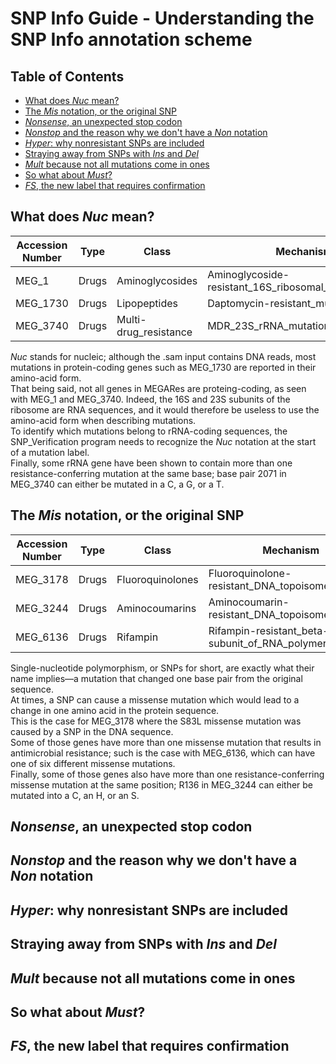 # SNP Info Guide - Understanding the SNP Info annotation scheme
## Table of Contents
- [What does *Nuc* mean?](https://github.com/Isabella136/AmrPlusPlus_SNP/new/main/data#what-does-nuc-mean)
- [The *Mis* notation, or the original SNP](https://github.com/Isabella136/AmrPlusPlus_SNP/new/main/data#the-mis-notation-or-the-original-snp)
- [*Nonsense*, an unexpected stop codon](https://github.com/Isabella136/AmrPlusPlus_SNP/new/main/data#nonsense-an-unexpected-stop-codon)
- [*Nonstop* and the reason why we don't have a *Non* notation](https://github.com/Isabella136/AmrPlusPlus_SNP/new/main/data#nonstop-and-the-reason-why-we-dont-have-a-non-notation)
- [*Hyper*: why nonresistant SNPs are included](https://github.com/Isabella136/AmrPlusPlus_SNP/new/main/data#hyper-why-nonresistant-snps-are-included)
- [Straying away from SNPs with *Ins* and *Del*](https://github.com/Isabella136/AmrPlusPlus_SNP/new/main/data#straying-away-from-snps-with-ins-and-del)
- [*Mult* because not all mutations come in ones](https://github.com/Isabella136/AmrPlusPlus_SNP/new/main/data#mult-because-not-all-mutations-come-in-ones)
- [So what about *Must*?](https://github.com/Isabella136/AmrPlusPlus_SNP/new/main/data#so-what-about-must)
- [*FS*, the new label that requires confirmation](https://github.com/Isabella136/AmrPlusPlus_SNP/new/main/data#so-what-about-must)
## What does *Nuc* mean?
| Accession Number | Type  | Class                 | Mechanism                                              | Group  | Mutations                |                         |                        |                      |
|------------------|-------|-----------------------|--------------------------------------------------------|--------|--------------------------|-------------------------|------------------------|----------------------|
| MEG_1            | Drugs | Aminoglycosides       | Aminoglycoside-resistant_16S_ribosomal_subunit_protein | A16S   | Nuc:A1192G_GGATG_CGTCA   | Nuc:C1193GT_GATGA_GTCAA | Nuc:G1194C_ATGAC_TCAAG |                      |
| MEG_1730         | Drugs | Lipopeptides          | Daptomycin-resistant_mutant                            | CLS    | Mis:L52F_AWLLV_VFLPL     | Mis:T33N_LLFAF_IIFME    | Mis:F60S_LPLFG_ILYLL   | Mis:A23V_SIFIG_FILNL |
| MEG_3740         | Drugs | Multi-drug_resistance | MDR_23S_rRNA_mutation                                  | MDR23S | Nuc:A2071CGT_GACGG_AAGAC | Nuc:A2072GC_ACGGA_AGACC |                        |                      |

*Nuc* stands for nucleic; although the .sam input contains DNA reads, most mutations in protein-coding genes such as MEG_1730 are reported in their amino-acid form.  
That being said, not all genes in MEGARes are proteing-coding, as seen with MEG_1 and MEG_3740.
Indeed, the 16S and 23S subunits of the ribosome are RNA sequences, and it would therefore be useless to use the amino-acid form when describing mutations.  
To identify which mutations belong to rRNA-coding sequences, the SNP_Verification program needs to recognize the *Nuc* notation at the start of a mutation label.  
Finally, some rRNA gene have been shown to contain more than one resistance-conferring mutation at the same base; base pair 2071 in MEG_3740 can either be mutated in a C, a G, or a T.
## The *Mis* notation, or the original SNP
| Accession Number | Type  | Class            | Mechanism                                              | Group  | Mutations                |                         |                       |                       |                       |                       |
|------------------|-------|------------------|--------------------------------------------------------|--------|--------------------------|-------------------------|-----------------------|-----------------------|-----------------------|-----------------------|
| MEG_3178         | Drugs | Fluoroquinolones | Fluoroquinolone-resistant_DNA_topoisomerases           | GYRA   | Mis:S83L_HPHGD_AVYDT     |                         |                       |                       |                       |                       |
| MEG_3244         | Drugs | Aminocoumarins   | Aminocoumarin-resistant_DNA_topoisomerases             | GYRBA  | Mis:R136CHS_ELVIQ_EGKIH  | Mis:G164V_ETEKT_TMVRF   |                       |                       |                       |                       |
| MEG_6136         | Drugs | Rifampin         | Rifampin-resistant_beta-subunit_of_RNA_polymerase_RpoB | RPOB   | Mis:H481N_LAELT_KRRLS    | Mis:Q468K_SSQLS_FMDQA   | Mis:A473T_QFMDQ_NPLAE | Mis:Q465R_FFGSS_LSQFM | Mis:L466S_FGSSQ_SQFMD | Mis:A477T_QANPL_ELTHK |

Single-nucleotide polymorphism, or SNPs for short, are exactly what their name implies—a mutation that changed one base pair from the original sequence.  
At times, a SNP can cause a missense mutation which would lead to a change in one amino acid in the protein sequence.  
This is the case for MEG_3178 where the S83L missense mutation was caused by a SNP in the DNA sequence.  
Some of those genes have more than one missense mutation that results in antimicrobial resistance; such is the case with MEG_6136, which can have one of six different missense mutations.  
Finally, some of those genes also have more than one resistance-conferring missense mutation at the same position; R136 in MEG_3244 can either be mutated into a C, an H, or an S.
## *Nonsense*, an unexpected stop codon
## *Nonstop* and the reason why we don't have a *Non* notation
## *Hyper*: why nonresistant SNPs are included
## Straying away from SNPs with *Ins* and *Del*
## *Mult* because not all mutations come in ones
## So what about *Must*?
## *FS*, the new label that requires confirmation
